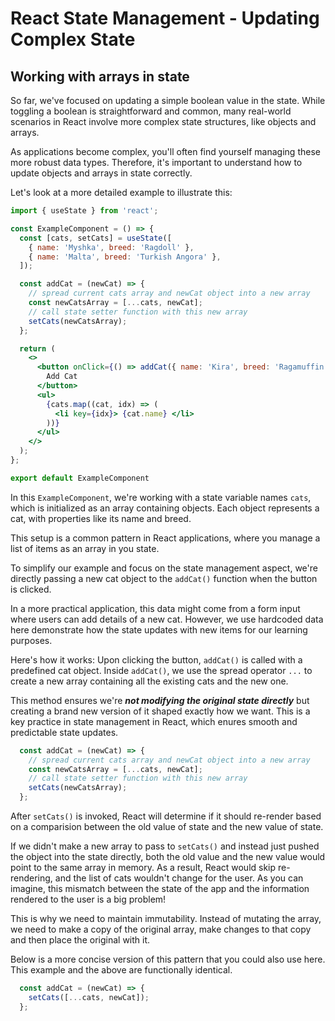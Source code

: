 # React State Management - Updating Complex State

## Working with arrays in state
So far, we've focused on updating a simple boolean value in the state. While toggling a boolean is straightforward and common, many real-world scenarios in React involve more complex state structures, like objects and arrays. 

As applications become complex, you'll often find yourself managing these more robust data types. Therefore, it's important to understand how to update objects and arrays in state correctly. 

Let's look at a more detailed example to illustrate this: 

```jsx
import { useState } from 'react';

const ExampleComponent = () => {
  const [cats, setCats] = useState([
    { name: 'Myshka', breed: 'Ragdoll' },
    { name: 'Malta', breed: 'Turkish Angora' },
  ]);

  const addCat = (newCat) => {
    // spread current cats array and newCat object into a new array
    const newCatsArray = [...cats, newCat];
    // call state setter function with this new array
    setCats(newCatsArray);
  };

  return (
    <>
      <button onClick={() => addCat({ name: 'Kira', breed: 'Ragamuffin' })}>
        Add Cat
      </button>
      <ul>
        {cats.map((cat, idx) => (
          <li key={idx}> {cat.name} </li>
        ))}
      </ul>
    </>
  );
};

export default ExampleComponent
```

In this `ExampleComponent`, we're working with a state variable names `cats`, which is initialized as an array containing objects. Each object represents a cat, with properties like its name and breed. 

This setup is a common pattern in React applications, where you manage a list of items as an array in you state.

To simplify our example and focus on the state management aspect, we're directly passing a new cat object to the `addCat()` function when the button is clicked. 

In a more practical application, this data might come from a form input where users can add details of a new cat. However, we use hardcoded data here demonstrate how the state updates with new items for our learning purposes. 

Here's how it works: Upon clicking the button, `addCat()` is called with a predefined cat object. Inside `addCat()`, we use the spread operator `...` to create a new array containing all the existing cats and the new one. 

This method ensures we're ***not modifying the original state directly*** but creating a brand new version of it shaped exactly how we want. This is a key practice in state management in React, which enures smooth and predictable state updates. 

```jsx
  const addCat = (newCat) => {
    // spread current cats array and newCat object into a new array
    const newCatsArray = [...cats, newCat];
    // call state setter function with this new array
    setCats(newCatsArray);
  };
```

After `setCats()` is invoked, React will determine if it should re-render based on a comparision between the old value of state and the new value of state. 

If we didn't make a new array to pass to `setCats()` and instead just pushed the object into the state directly, both the old value and the new value would point to the same array in memory. As a result, React would skip re-rendering, and the list of cats wouldn't change for the user. As you can imagine, this mismatch between the state of the app and the information rendered to the user is a big problem!

This is why we need to maintain immutability. Instead of mutating the array, we need to make a copy of the original array, make changes to that copy and then place the original with it. 

Below is a more concise version of this pattern that you could also use here. This example and the above are functionally identical. 

```jsx
  const addCat = (newCat) => {
    setCats([...cats, newCat]);
  };
```